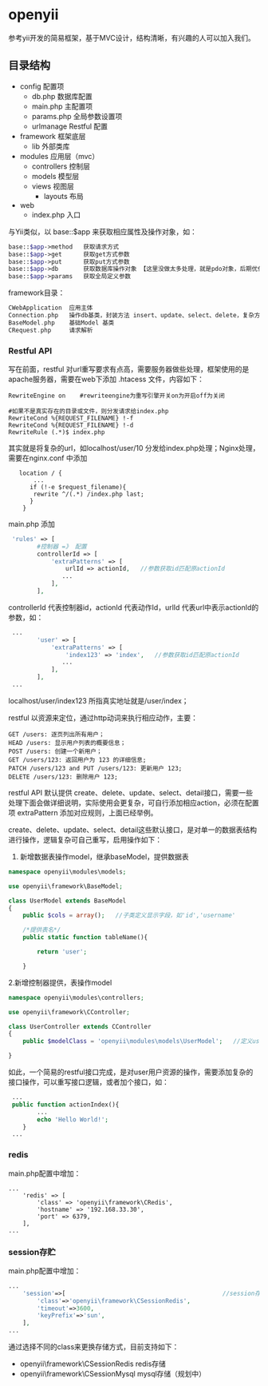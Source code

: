 # openyii
参考yii开发的简易框架，基于MVC设计，结构清晰，有兴趣的人可以加入我们。

## 目录结构
- config   配置项
   - db.php 数据库配置
   - main.php 主配置项
   - params.php 全局参数设置项
   - urlmanage Restful 配置
- framework  框架底层
   - lib 外部类库
- modules 应用层（mvc） 
    - controllers 控制层
    - models 模型层
    - views 视图层
        - layouts 布局
- web
    - index.php  入口

与Yii类似，以 base::$app 来获取相应属性及操作对象，如：
```php
base::$app->method   获取请求方式
base::$app->get      获取get方式参数
base::$app->put      获取put方式参数
base::$app->db       获取数据库操作对象 【这里没做太多处理，就是pdo对象，后期优化】
base::$app->params   获取全局定义参数
```

framework目录：
```php
CWebApplication  应用主体
Connection.php   操作db基类，封装方法 insert、update、select、delete，复杂方法待补充
BaseModel.php    基础Model 基类
CRequest.php     请求解析
```

### Restful API

写在前面，restful 对url重写要求有点高，需要服务器做些处理，框架使用的是apache服务器，需要在web下添加 .htacess 文件，内容如下：
```shell
RewriteEngine on    #rewriteengine为重写引擎开关on为开启off为关闭

#如果不是真实存在的目录或文件，则分发请求给index.php
RewriteCond %{REQUEST_FILENAME} !-f
RewriteCond %{REQUEST_FILENAME} !-d
RewriteRule (.*)$ index.php
```
其实就是将复杂的url，如localhost/user/10 分发给index.php处理；Nginx处理，需要在nginx.conf 中添加
```$xslt
   location / {
       ...
      if (!-e $request_filename){
       rewrite ^/(.*) /index.php last;
      }
    }
```

main.php 添加
```php
 'rules' => [
        #控制器 =》 配置
        controllerId => [
            'extraPatterns' => [
                urlId => actionId,   //参数获取id匹配原actionId
               ...
            ],
        ],
```
controllerId 代表控制器id，actionId 代表动作Id，urlId 代表url中表示actionId的参数，如：
```php
 ...
        'user' => [
            'extraPatterns' => [
                'index123' => 'index',   //参数获取id匹配原actionId
               ...
            ],
        ],
 ...
```
localhost/user/index123  所指真实地址就是/user/index；

restful 以资源来定位，通过http动词来执行相应动作，主要：
```$xslt
GET /users: 逐页列出所有用户；
HEAD /users: 显示用户列表的概要信息；
POST /users: 创建一个新用户；
GET /users/123: 返回用户为 123 的详细信息;
PATCH /users/123 and PUT /users/123: 更新用户 123;
DELETE /users/123: 删除用户 123;
```
restful API 默认提供 create、delete、update、select、detail接口，需要一些处理下面会做详细说明，实际使用会更复杂，可自行添加相应action，必须在配置项 extraPattern 添加对应规则，上面已经举例。

create、delete、update、select、detail这些默认接口，是对单一的数据表结构进行操作，逻辑复杂可自己重写，启用操作如下：
1. 新增数据表操作model，继承baseModel，提供数据表
```php
namespace openyii\modules\models;

use openyii\framework\BaseModel;

class UserModel extends BaseModel
{
    public $cols = array();   //子类定义显示字段，如'id','username'

    /*提供表名*/
    public static function tableName(){

        return 'user';

    }
```
2.新增控制器提供，表操作model
```php
namespace openyii\modules\controllers;

use openyii\framework\CController;

class UserController extends CController
{
    public $modelClass = 'openyii\modules\models\UserModel';   //定义user操作model

}
```

如此，一个简易的restful接口完成，是对user用户资源的操作，需要添加复杂的接口操作，可以重写接口逻辑，或者加个接口，如：
```php
 ...
 public function actionIndex(){
        ...
        echo 'Hello World!';
    }
 ...
```
### redis
main.php配置中增加：
```
...
    'redis' => [
        'class' => 'openyii\framework\CRedis',
        'hostname' => '192.168.33.30',
        'port' => 6379,
    ],
...
```

### session存贮
main.php配置中增加：
```php
...
    'session'=>[                                            //session存贮
        'class'=>'openyii\framework\CSessionRedis',
        'timeout'=>3600,
        'keyPrefix'=>'sun',
    ],
...
```
 通过选择不同的class来更换存储方式，目前支持如下：
 - openyii\framework\CSessionRedis redis存储
 - openyii\framework\CSessionMysql mysql存储（规划中）
  





    
    
    
    